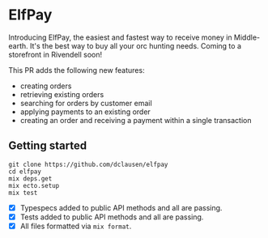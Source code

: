# ElfPay
Introducing ElfPay, the easiest and fastest way to receive money in Middle-earth. It's the best way to buy all your orc hunting needs. Coming to a storefront in Rivendell soon!

This PR adds the following new features:

- creating orders
- retrieving existing orders
- searching for orders by customer email
- applying payments to an existing order
- creating an order and receiving a payment within a single transaction

## Getting started
```
git clone https://github.com/dclausen/elfpay
cd elfpay
mix deps.get
mix ecto.setup
mix test
```

- [x] Typespecs added to public API methods and all are passing.
- [x] Tests added to public API methods and all are passing.
- [x] All files formatted via ```mix format```.
